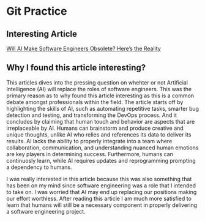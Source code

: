 # Git Practice

## Interesting Article
[Will AI Make Software Engineers Obsolete? Here’s the Reality
](https://bootcamps.cs.cmu.edu/blog/will-ai-replace-software-engineers-reality-check)

## Why I found this article interesting?
This articles dives into the pressing question on whehter or not Artificial Intelligence (AI) will replace the roles of software engineers. This was the primary reason as to why found this article interesting as this is a common debate amongst professionals within the field. The article starts off by highlighting the skills of AI, such as automating repetitive tasks, smarter bug detection and testing, and transforming the DevOps process. And it concludes by claiming that human touch and behavior are aspects that are irreplaceable by AI. Humans can brainstorm and produce creative and unique thoughts, unlike AI who relies and references its data to deliver its results. AI lacks the ability to properly integrate into a team where collaboration, communication, and understanding nuanced human emotions are key players in determining success. Furthermore, humans can continuosly learn, while AI requires updates and reprogramming prompting a dependency to humans.

I was really interested in this article because this was also something that has been on my mind since software engineering was a role that I intended to take on. I was worried that AI may end up replacing our positions making our effort worthless. After reading this article I am much more satisfied to learn that humans will still be a necessary component in properly delivering a software engineering project.
